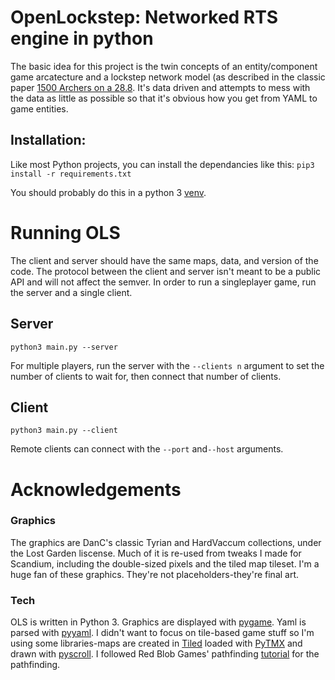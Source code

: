 # OpenLockstep: Networked RTS engine in python

The basic idea for this project is the twin concepts of an entity/component game arcatecture and a lockstep network model (as described in the classic paper [1500 Archers on a 28.8](https://www.gamasutra.com/view/feature/131503/1500_archers_on_a_288_network_.php). It's data driven and attempts to mess with the data as little as possible so that it's obvious how you get from YAML to game entities.


## Installation:
Like most Python projects, you can install the dependancies like this:
`pip3 install -r requirements.txt`

You should probably do this in a python 3 [venv](http://docs.python-guide.org/en/latest/dev/virtualenvs/).


# Running OLS

The client and server should have the same maps, data, and version of the code. The protocol between the client and server isn't meant to be a public API and will not affect the semver. In order to run a singleplayer game, run the server and a single client. 

## Server

`python3 main.py --server`

For multiple players, run the server with the `--clients n` argument to set the number of clients to wait for, then connect that number of clients. 

## Client

`python3 main.py --client`

Remote clients can connect with the `--port` and`--host` arguments.  
# Acknowledgements

### Graphics

The graphics are DanC's classic Tyrian and HardVaccum collections, under the Lost Garden liscense. Much of it is re-used from tweaks I made for Scandium, including the double-sized pixels and the tiled map tileset. I'm a huge fan of these graphics. They're not placeholders-they're final art.

### Tech

OLS is written in  Python 3. Graphics are displayed with [pygame](http://pygame.org). Yaml is parsed with [pyyaml](http://pyyaml.org/wiki/PyYAML). I didn't want to focus on tile-based game stuff so I'm using some libraries-maps are created in [Tiled](http://www.mapeditor.org/) loaded with [PyTMX](https://github.com/bitcraft/PyTMX) and drawn with [pyscroll](https://github.com/bitcraft/pyscroll). I followed Red Blob Games' pathfinding [tutorial](https://www.redblobgames.com/pathfinding/a-star/introduction.html) for the pathfinding.

